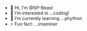 - 👋 Hi, I’m @SP-Beast
- 👀 I’m interested in ...coding!
- 🌱 I’m currently learning ...phython
- ⚡ Fun fact: ...imaminer

<!---
SP-Beast/SP-Beast is a ✨ special ✨ repository because its `README.md` (this file) appears on your GitHub profile.
You can click the Preview link to take a look at your changes.
--->
